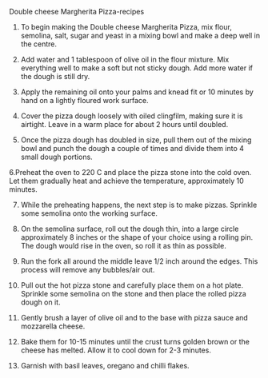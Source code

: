  Double cheese Margherita Pizza-recipes

1. To begin making the Double cheese Margherita Pizza, mix flour, semolina, salt, sugar and yeast in a mixing bowl and make a deep well in the centre.

2. Add water and 1 tablespoon of olive oil in the flour mixture. Mix everything well to make a soft but not sticky dough. Add more water if the dough is still dry.

3. Apply the remaining oil onto your palms and knead fit or 10 minutes by hand on a lightly floured work surface.

4. Cover the pizza dough loosely with oiled clingfilm, making sure it is airtight. Leave in a warm place for about 2 hours until doubled.

5. Once the pizza dough has doubled in size, pull them out of the mixing bowl and punch the dough a couple of times and divide them into 4 small dough portions.

6.Preheat the oven to 220 C and place the pizza stone into the cold oven. Let them gradually heat and achieve the temperature, approximately 10 minutes.

7. While the preheating happens, the next step is to make pizzas. Sprinkle some semolina onto the working surface.

8. On the semolina surface, roll out the dough thin, into a large circle approximately 8 inches or the shape of your choice using a rolling pin. The dough would rise in the oven, so roll it as thin as possible.

9.  Run the fork all around the middle leave 1/2 inch around the edges. This process will remove any bubbles/air out.

10.  Pull out the hot pizza stone and carefully place them on a hot plate. Sprinkle some semolina on the stone and then place the rolled pizza dough on it.

11.  Gently brush a layer of olive oil and to the base with pizza sauce and mozzarella cheese.

12. Bake them for 10-15 minutes until the crust turns golden brown or the cheese has melted. Allow it to cool down for 2-3 minutes.

13. Garnish with basil leaves, oregano and chilli flakes.
